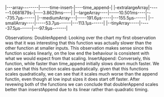 |---array--------|-----time-insert-|----time_append-|
|-extralargeArray|------1.0681879s-|----3.8629ms----|
|--largeArray----|-----10.501ms----|---735.7μs------|
|--mediumArray---|-----191.6μs-----|---155.5μs------|
|--smallArray----|-----53.7μs------|---113.1μs------|
|--tinyArray-----|-----37.5μs------|---97.9μs-------|


Observations:
    DoublerAppend: Looking over the chart my first observation was that it was interesting that this function was actually slower than the
    other function at smaller inputs. This observation makes sense since this function scales linearly, on the low end the behaviour is 
    consistent with what we would expect from that scaling.
    InsertAppend: Conversely, this function, while faster than time_append initially slows down much faster. We can see that this function 
    scales quadratically. given that this functions scales quadratically, we can see that it scales much worse than the append functin, even though at low input sizes
    it does start off faster. 
    After revewing both of the functions we can conclude that doublerAppend scales better than inserstAppend due to its linear rather than quadratic timing.
    